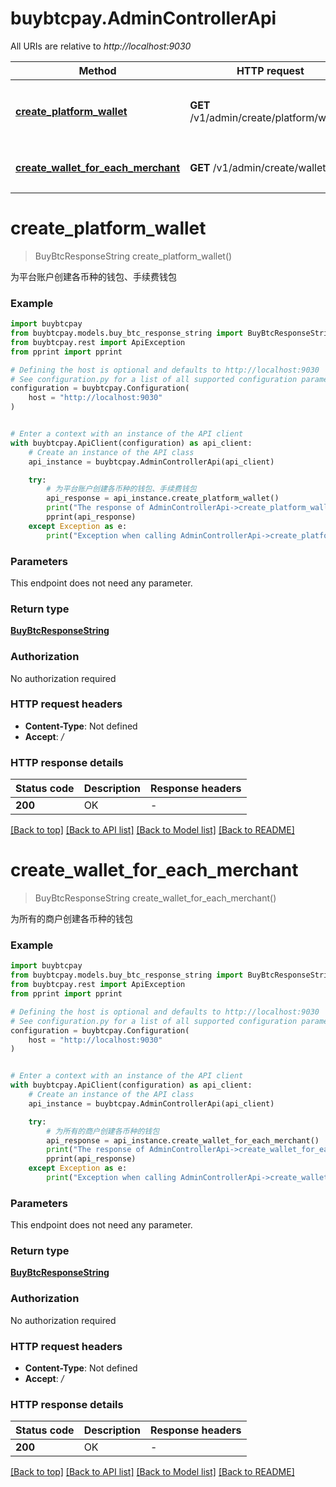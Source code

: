 # buybtcpay.AdminControllerApi

All URIs are relative to *http://localhost:9030*

Method | HTTP request | Description
------------- | ------------- | -------------
[**create_platform_wallet**](AdminControllerApi.md#create_platform_wallet) | **GET** /v1/admin/create/platform/wallets | 为平台账户创建各币种的钱包、手续费钱包
[**create_wallet_for_each_merchant**](AdminControllerApi.md#create_wallet_for_each_merchant) | **GET** /v1/admin/create/wallets | 为所有的商户创建各币种的钱包


# **create_platform_wallet**
> BuyBtcResponseString create_platform_wallet()

为平台账户创建各币种的钱包、手续费钱包

### Example


```python
import buybtcpay
from buybtcpay.models.buy_btc_response_string import BuyBtcResponseString
from buybtcpay.rest import ApiException
from pprint import pprint

# Defining the host is optional and defaults to http://localhost:9030
# See configuration.py for a list of all supported configuration parameters.
configuration = buybtcpay.Configuration(
    host = "http://localhost:9030"
)


# Enter a context with an instance of the API client
with buybtcpay.ApiClient(configuration) as api_client:
    # Create an instance of the API class
    api_instance = buybtcpay.AdminControllerApi(api_client)

    try:
        # 为平台账户创建各币种的钱包、手续费钱包
        api_response = api_instance.create_platform_wallet()
        print("The response of AdminControllerApi->create_platform_wallet:\n")
        pprint(api_response)
    except Exception as e:
        print("Exception when calling AdminControllerApi->create_platform_wallet: %s\n" % e)
```



### Parameters

This endpoint does not need any parameter.

### Return type

[**BuyBtcResponseString**](BuyBtcResponseString.md)

### Authorization

No authorization required

### HTTP request headers

 - **Content-Type**: Not defined
 - **Accept**: */*

### HTTP response details

| Status code | Description | Response headers |
|-------------|-------------|------------------|
**200** | OK |  -  |

[[Back to top]](#) [[Back to API list]](../README.md#documentation-for-api-endpoints) [[Back to Model list]](../README.md#documentation-for-models) [[Back to README]](../README.md)

# **create_wallet_for_each_merchant**
> BuyBtcResponseString create_wallet_for_each_merchant()

为所有的商户创建各币种的钱包

### Example


```python
import buybtcpay
from buybtcpay.models.buy_btc_response_string import BuyBtcResponseString
from buybtcpay.rest import ApiException
from pprint import pprint

# Defining the host is optional and defaults to http://localhost:9030
# See configuration.py for a list of all supported configuration parameters.
configuration = buybtcpay.Configuration(
    host = "http://localhost:9030"
)


# Enter a context with an instance of the API client
with buybtcpay.ApiClient(configuration) as api_client:
    # Create an instance of the API class
    api_instance = buybtcpay.AdminControllerApi(api_client)

    try:
        # 为所有的商户创建各币种的钱包
        api_response = api_instance.create_wallet_for_each_merchant()
        print("The response of AdminControllerApi->create_wallet_for_each_merchant:\n")
        pprint(api_response)
    except Exception as e:
        print("Exception when calling AdminControllerApi->create_wallet_for_each_merchant: %s\n" % e)
```



### Parameters

This endpoint does not need any parameter.

### Return type

[**BuyBtcResponseString**](BuyBtcResponseString.md)

### Authorization

No authorization required

### HTTP request headers

 - **Content-Type**: Not defined
 - **Accept**: */*

### HTTP response details

| Status code | Description | Response headers |
|-------------|-------------|------------------|
**200** | OK |  -  |

[[Back to top]](#) [[Back to API list]](../README.md#documentation-for-api-endpoints) [[Back to Model list]](../README.md#documentation-for-models) [[Back to README]](../README.md)

